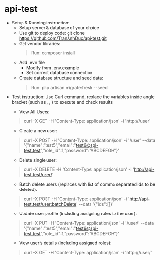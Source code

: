 # api-test

- Setup & Running instruction:
  - Setup server & database of your choice
  - Use git to deploy code: git clone https://github.com/TranAnhDuc/api-test.git
  - Get vendor libraries:
    > Run: composer install
  - Add .evn file
    - Modify from .env.example
    - Set correct database connection
  - Create database structure and seed data:
    > Run: php artisan migrate:fresh --seed
- Test instruction: Use Curl command, replace the variables inside angle bracket (such as <hosted-domain>, <id>, <ids>) to execute and check results
  - View All Users:
  > curl -X GET -H 'Content-Type: application/json' -i 'http://<hosted-domain>/user'
  - Create a new user:
  > curl -X POST -H 'Content-Type: application/json' -i '<hosted-domain>/user' --data '{"name":"test5","email":"test6@api-test.test","role_id":1,"password":"ABCDEFGH"}'
  - Delete single user:
  > curl -X DELETE -H 'Content-Type: application/json' -i 'http://api-test.test/user/<id>'
  - Batch delete users (replaces <ids> with list of comma separated ids to be deleted):
  > curl -X POST -H 'Content-Type: application/json' -i 'http://api-test.test/user:batchDelete' --data '{"ids":[<ids>]}'
  - Update user profile (including assigning roles to the user):
  > curl -X PUT -H 'Content-Type: application/json' -i '<hosted-domain>/user/<id>' --data '{"name":"test5","email":"test6@api-test.test","role_id":1,"password":"ABCDEFGH"}'
  - View user’s details (including assigned roles):
  > curl -X GET -H 'Content-Type: application/json' -i 'http://<hosted-domain>/user/<id>'